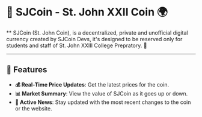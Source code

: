 # 🚀 SJCoin - St. John XXII Coin 🌍

** SJCoin (St. John Coin), is a decentralized, private and unofficial digital currency created by SJCoin Devs, it's designed to be reserved only for students and staff of St. John XXIII College Prepratory. 🚀

---

## 🌟 Features

- **💰 Real-Time Price Updates**: Get the latest prices for the coin.
- **📊 Market Summary**: View the value of SJCoin as it goes up or down.
- **📰 Active News**: Stay updated with the most recent changes to the coin or the website.
